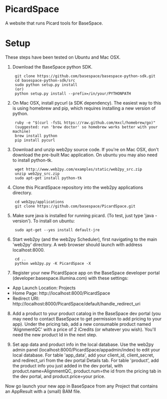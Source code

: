 PicardSpace
===========

A website that runs Picard tools for BaseSpace.


Setup
=====
These steps have been tested on Ubuntu and Mac OSX.

1. Download the BaseSpace python SDK.

        git clone https://github.com/basespace/basespace-python-sdk.git
        cd basespace-python-sdk/src
        sudo python setup.py install
        (or)
        python setup.py install --prefix=/in/your/PYTHONPATH

2. On Mac OSX, install pycurl (a SDK dependency). The easiest way to this is using homebrew and pip, which requires installing a new version of python.
        
        ruby -e "$(curl -fsSL https://raw.github.com/mxcl/homebrew/go)"
        (suggested: run 'brew doctor' so homebrew works better with your machine)
        brew install python
        pip install pycurl

3. Download and unzip web2py source code. If you're on Mac OSX, don't download the pre-built Mac application. On ubuntu you may also need to install python-tk.

        wget http://www.web2py.com/examples/static/web2py_src.zip
        unzip web2py_src.zip
        sudo apt-get install python-tk

4. Clone this PicardSpace repository into the web2py applications directory.

        cd web2py/applications
        git clone https://github.com/basespace/PicardSpace.git

5. Make sure java is installed for running picard. (To test, just type 'java -version'). To install on ubuntu:

        sudo apt-get --yes install default-jre

6. Start web2py (and the web2py Scheduler), first navigating to the main 'web2py' directory. A web browser should launch with address localhost:8000.

        cd ..
        python web2py.py -K PicardSpace -X

7. Register your new PicardSpace app on the BaseSpace developer portal (developer.basespace.illumina.com) with these settings:

- App Launch Location: Projects
- Home Page: http://localhost:8000/PicardSpace
- Redirect URI: http://localhost:8000/PicardSpace/default/handle\_redirect\_uri

8. Add a product to your product catalog in the BaseSpace dev portal (you may need to contact BaseSpace to get permission to add pricing to your app). Under the pricing tab, add a new consumable product named 'AlignmentQC' with a price of 2 iCredits (or whatever you wish). You'll need the new product Id in the next step.

9. Set app data and product info in the local database. Use the web2py admin panel (localhost:8000/PicardSpace/appadmin/index) to edit your local database. For table 'app_data', add your client_id, client_secret, and redirect_uri from the dev portal Details tab. For table 'product', add the product info you just added in the dev portal, with product.name=AlignmentQC, product.num=the id from the pricing tab in the dev portal, and product.price=your price.

Now go launch your new app in BaseSpace from any Project that contains an AppResult with a (small) BAM file.


